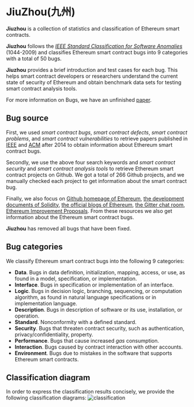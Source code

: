 # JiuZhou(九州)
**Jiuzhou** is a collection of statistics and classification of Ethereum smart contracts. 

**Jiuzhou** follows the *[IEEE Standard Classification for Software Anomalies](https://ieeexplore.ieee.org/document/5399061)* (1044-2009) and classifies Ethereum smart contract bugs into 9 categories with a total of 50 bugs. 

**Jiuzhou** provides a brief introduction and test cases for each bug. This helps smart contract developers or researchers understand the current state of security of Ethereum and obtain benchmark data sets for testing smart contract analysis tools.

For more information on Bugs, we have an unfinished [paper](https://github.com/xf97/JiuZhou/blob/master/Jiuzhou__a_classification_framework_for_Ethereum_smart_contract_bugs.pdf).

## Bug source
First, we used *smart contract bugs*, *smart contract defects*, *smart contract problems*, and *smart contract vulnerabilities* to retrieve papers published in [IEEE](https://ieeexplore.ieee.org/Xplore/home.jsp) and [ACM](https://dl.acm.org/) after 2014 to obtain information about Ethereum smart contract bugs.

Secondly, we use the above four search keywords and *smart contract security* and *smart contract analysis tools* to retrieve Ethereum smart contract projects on Github. We got a total of 266 Github projects, and we manually checked each project to get information about the smart contract bug.

Finally, we also focus on [Github homepage of Ethereum](https://github.com/ethereum/), [the development documents of Solidity](https://solidity.readthedocs.io/en/v0.6.0), [ the official blogs of Ethereum](https://blog.ethereum.org/), [the Gitter chat room](https://gitter.im/orgs/ethereum/rooms), [Ethereum Improvement Proposals](https://eips.ethereum.org). From these resources we also get information about the Ethereum smart contract bugs.


**Jiuzhou** has removed all bugs that have been fixed.

## Bug categories
We classify Ethereum smart contract bugs into the following 9 categories:
+ **Data**. Bugs in data definition, initialization, mapping, access,   or use, as found in a model, specification, or implementation. 
+ **Interface**. Bugs in specification or implementation of an interface. 
+ **Logic**. Bugs in decision logic, branching, sequencing, or computation algorithm, as found in natural language specifications or in implementation language. 
+ **Description**. Bugs in description of software or its use, installation, or operation. 
+ **Standard**. Nonconformity with a defined standard.
+ **Security**. Bugs that threaten contract security, such as authentication, privacy/confidentiality, property.
+ **Performance**. Bugs that cause increased *gas* consumption.
+ **Interaction**. Bugs caused by contract interaction with other accounts.
+ **Environment**. Bugs due to mistakes in the software that supports Ethereum smart contracts.

## Classification diagram
In order to express the classification results concisely, we provide the following classification diagrams:
![classification](classification.png)

